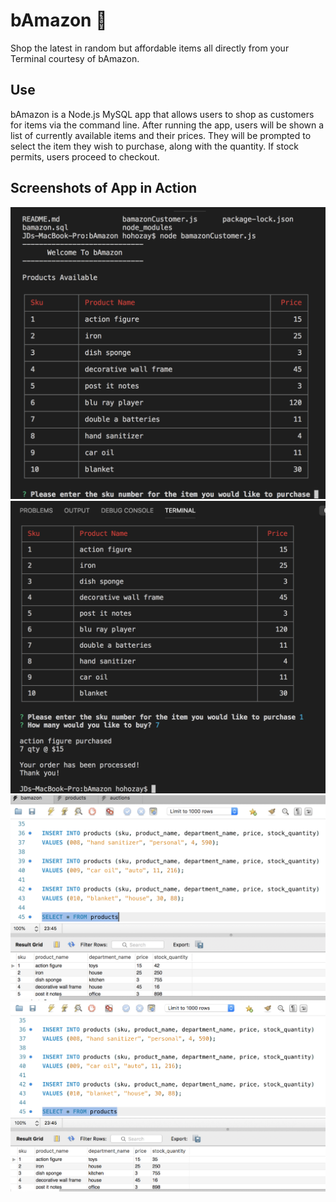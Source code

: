 # bAmazon :shopping_cart:

Shop the latest in random but affordable items all directly from your Terminal courtesy of bAmazon. 

## Use

bAmazon is a Node.js MySQL app that allows users to shop as customers for items via the command line. After running the app, users will be shown a list of currently available items and their prices. They will be prompted to select the item they wish to purchase, along with the quantity. If stock permits, users proceed to checkout. 

## Screenshots of App in Action

![alt test](imgs/pic1.png)
![alt test](imgs/img2.png)
![alt test](imgs/img3.png)
![alt test](imgs/img4.png)


